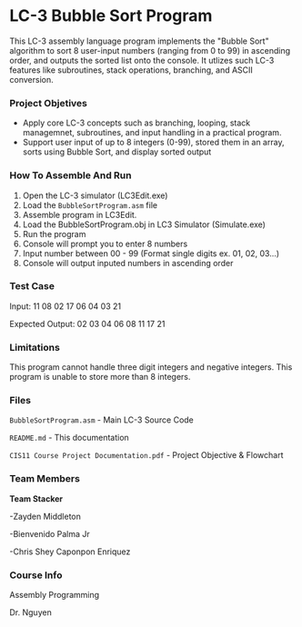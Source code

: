 # LC-3 Bubble Sort Program

This LC-3 assembly language program implements the "Bubble Sort" algorithm to sort 8 user-input numbers (ranging from 0 to 99) in ascending order, and outputs the sorted list onto the console.  It utlizes such LC-3 features like subroutines, stack operations, branching, and ASCII conversion.

### Project Objetives
- Apply core LC-3 concepts such as branching, looping, stack managemnet, subroutines, and input handling in a practical program.
- Support user input of up to 8 integers (0-99), stored them in an array, sorts using Bubble Sort, and display sorted output

### How To Assemble And Run
1. Open the LC-3 simulator (LC3Edit.exe)
2. Load the `BubbleSortProgram.asm` file
3. Assemble program in LC3Edit.
4. Load the BubbleSortProgram.obj in LC3 Simulator (Simulate.exe)
5. Run the program
6. Console will prompt you to enter 8 numbers
7. Input number between 00 - 99 (Format single digits ex. 01, 02, 03...)
8. Console will output inputed numbers in ascending order

   
### Test Case
Input:
11 08 02 17 06 04 03 21

Expected Output:
02 03 04 06 08 11 17 21

### Limitations
This program cannot handle three digit integers and negative integers. This program is unable to store more than 8 integers. 



### Files
`BubbleSortProgram.asm` - Main LC-3 Source Code

`README.md` - This documentation

`CIS11 Course Project Documentation.pdf` -  Project Objective & Flowchart

### Team Members
**Team Stacker**

-Zayden Middleton

-Bienvenido Palma Jr

-Chris Shey Caponpon Enriquez

### Course Info
Assembly Programming

Dr. Nguyen
